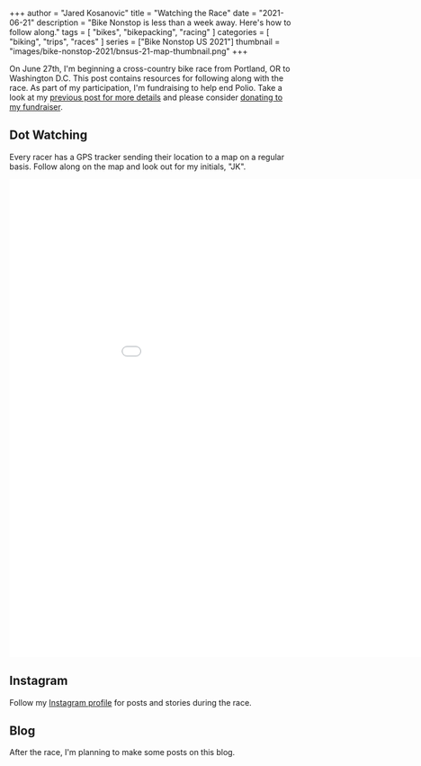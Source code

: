 +++
author = "Jared Kosanovic"
title = "Watching the Race"
date = "2021-06-21"
description = "Bike Nonstop is less than a week away. Here's how to follow along."
tags = [
    "bikes",
    "bikepacking",
    "racing"
]
categories = [
    "biking",
    "trips",
    "races"
]
series = ["Bike Nonstop US 2021"]
thumbnail = "images/bike-nonstop-2021/bnsus-21-map-thumbnail.png"
+++

On June 27th, I'm beginning a cross-country bike race from Portland, OR to Washington D.C.
This post contains resources for following along with the race.
As part of my participation, I'm fundraising to help end Polio.
Take a look at my [previous post for more details](../introduction) and please consider [donating to my fundraiser](https://raise.rotary.org/jaredkosanovic/challenge).

## Dot Watching

Every racer has a GPS tracker sending their location to a map on a regular basis.
Follow along on the map and look out for my initials, "JK".

<iframe width="1000" height="850" frameborder="0" scrolling="no" src="//trackleaders.com/bikenonstop21f.php" allowfullscreen></iframe>

## Instagram

Follow my [Instagram profile](https://www.instagram.com/j_rad_k/) for posts and stories during the race.

## Blog

After the race, I'm planning to make some posts on this blog.
